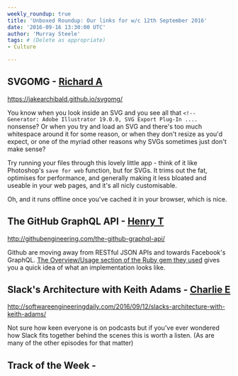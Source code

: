```yaml
---
weekly_roundup: true
title: 'Unboxed Roundup: Our links for w/c 12th September 2016'
date: '2016-09-16 13:30:00 UTC'
author: 'Murray Steele'
tags: # (Delete as appropriate)
- Culture

---
```


## SVGOMG - [Richard A](/people#richard-archer)

https://jakearchibald.github.io/svgomg/

You know when you look inside an SVG and you see all that `<!-- Generator: Adobe Illustrator 19.0.0, SVG Export Plug-In ....` nonsense? Or when you try and load an SVG and there's too much whitespace around it for some reason, or when they don't resize as you'd expect, or one of the myriad other reasons why SVGs sometimes just don't make sense?

Try running your files through this lovely little app - think of it like Photoshop's `save for web` function, but for SVGs. It trims out the fat, optimises for performance, and generally making it less bloated and useable in your web pages, and it's all nicly customisable.

Oh, and it runs offline once you've cached it in your browser, which is nice.

## The GitHub GraphQL API - [Henry T](/people#henry-turner)

http://githubengineering.com/the-github-graphql-api/

Github are moving away from RESTful JSON APIs and towards Facebook's GraphQL. [The Overview/Usage section of the Ruby gem they used](https://github.com/rmosolgo/graphql-ruby#overview) gives you a quick idea of what an implementation looks like.

## Slack's Architecture with Keith Adams - [Charlie E](/people#charlie-egan)

http://softwareengineeringdaily.com/2016/09/12/slacks-architecture-with-keith-adams/

Not sure how keen everyone is on podcasts but if you've ever wondered how Slack fits together behind the scenes this is worth a listen. (As are many of the other episodes for that matter)

## Track of the Week - [](/people#)

